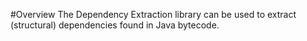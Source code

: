 #Overview
The Dependency Extraction library can be used to extract (structural) dependencies found in Java bytecode.

